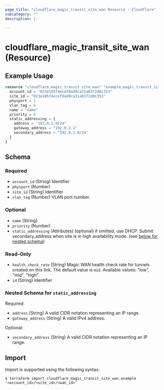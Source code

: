 ```yaml
---
page_title: "cloudflare_magic_transit_site_wan Resource - Cloudflare"
subcategory: ""
description: |-
  
---
```


# cloudflare_magic_transit_site_wan (Resource)



## Example Usage

```terraform
resource "cloudflare_magic_transit_site_wan" "example_magic_transit_site_wan" {
  account_id = "023e105f4ecef8ad9ca31a8372d0c353"
  site_id = "023e105f4ecef8ad9ca31a8372d0c353"
  physport = 1
  vlan_tag = 0
  name = "name"
  priority = 0
  static_addressing = {
    address = "192.0.2.0/24"
    gateway_address = "192.0.2.1"
    secondary_address = "192.0.2.0/24"
  }
}
```

<!-- schema generated by tfplugindocs -->
## Schema

### Required

- `account_id` (String) Identifier
- `physport` (Number)
- `site_id` (String) Identifier
- `vlan_tag` (Number) VLAN port number.

### Optional

- `name` (String)
- `priority` (Number)
- `static_addressing` (Attributes) (optional) if omitted, use DHCP. Submit secondary_address when site is in high availability mode. (see [below for nested schema](#nestedatt--static_addressing))

### Read-Only

- `health_check_rate` (String) Magic WAN health check rate for tunnels created on this link. The default value is `mid`.
Available values: "low", "mid", "high".
- `id` (String) Identifier

<a id="nestedatt--static_addressing"></a>
### Nested Schema for `static_addressing`

Required:

- `address` (String) A valid CIDR notation representing an IP range.
- `gateway_address` (String) A valid IPv4 address.

Optional:

- `secondary_address` (String) A valid CIDR notation representing an IP range.

## Import

Import is supported using the following syntax:

```shell
$ terraform import cloudflare_magic_transit_site_wan.example '<account_id>/<site_id>/<wan_id>'
```
